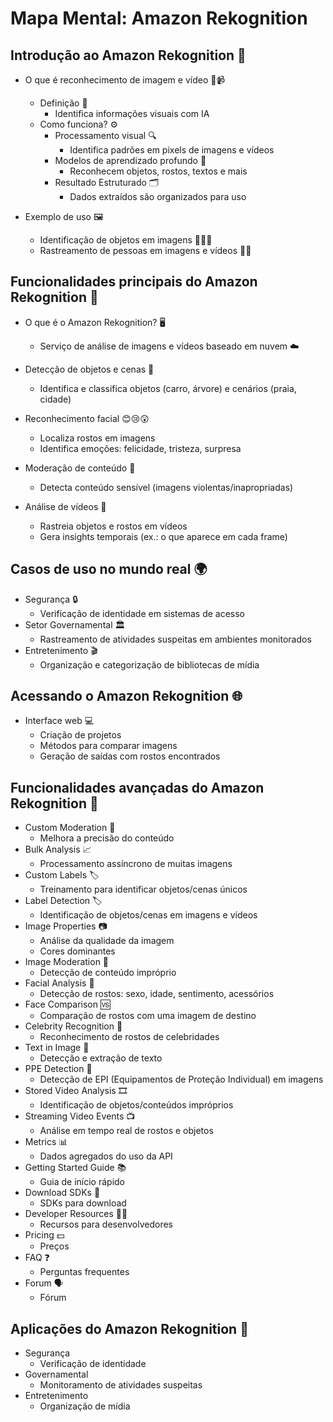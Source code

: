 # Mapa Mental: Amazon Rekognition

## Introdução ao Amazon Rekognition 🌟
- O que é reconhecimento de imagem e vídeo 📸📹
  - Definição 📝
    - Identifica informações visuais com IA
  - Como funciona? ⚙️
    - Processamento visual 🔍
      - Identifica padrões em pixels de imagens e vídeos
    - Modelos de aprendizado profundo 🧠
      - Reconhecem objetos, rostos, textos e mais
    - Resultado Estruturado 🗂️
      - Dados extraídos são organizados para uso

- Exemplo de uso 🖼️
  - Identificação de objetos em imagens 🚗🌳🐶
  - Rastreamento de pessoas em imagens e vídeos 🕵️‍♀️

## Funcionalidades principais do Amazon Rekognition 🚀
- O que é o Amazon Rekognition? 🖥️
  - Serviço de análise de imagens e vídeos baseado em nuvem ☁️

- Detecção de objetos e cenas 🌆
  - Identifica e classifica objetos (carro, árvore) e cenários (praia, cidade)

- Reconhecimento facial 😊😢😲
  - Localiza rostos em imagens
  - Identifica emoções: felicidade, tristeza, surpresa

- Moderação de conteúdo 🚫
  - Detecta conteúdo sensível (imagens violentas/inapropriadas)

- Análise de vídeos 🎥
  - Rastreia objetos e rostos em vídeos
  - Gera insights temporais (ex.: o que aparece em cada frame)

## Casos de uso no mundo real 🌍
- Segurança 🔒
  - Verificação de identidade em sistemas de acesso
- Setor Governamental 🏛️
  - Rastreamento de atividades suspeitas em ambientes monitorados
- Entretenimento 🎬
  - Organização e categorização de bibliotecas de mídia

## Acessando o Amazon Rekognition 🌐
- Interface web 💻
  - Criação de projetos
  - Métodos para comparar imagens
  - Geração de saídas com rostos encontrados

## Funcionalidades avançadas do Amazon Rekognition 🌟
- Custom Moderation 🔧
  - Melhora a precisão do conteúdo
- Bulk Analysis 📈
  - Processamento assíncrono de muitas imagens
- Custom Labels 🏷️
  - Treinamento para identificar objetos/cenas únicos
- Label Detection 🏷️
  - Identificação de objetos/cenas em imagens e vídeos
- Image Properties 📷
  - Análise da qualidade da imagem
  - Cores dominantes
- Image Moderation 🚫
  - Detecção de conteúdo impróprio
- Facial Analysis 👤
  - Detecção de rostos: sexo, idade, sentimento, acessórios
- Face Comparison 🆚
  - Comparação de rostos com uma imagem de destino
- Celebrity Recognition 🌟
  - Reconhecimento de rostos de celebridades
- Text in Image 📝
  - Detecção e extração de texto
- PPE Detection 🦺
  - Detecção de EPI (Equipamentos de Proteção Individual) em imagens
- Stored Video Analysis 🎞️
  - Identificação de objetos/conteúdos impróprios
- Streaming Video Events 📺
  - Análise em tempo real de rostos e objetos
- Metrics 📊
  - Dados agregados do uso da API
- Getting Started Guide 📚
  - Guia de início rápido
- Download SDKs 💾
  - SDKs para download
- Developer Resources 👨‍💻
  - Recursos para desenvolvedores
- Pricing 💵
  - Preços
- FAQ ❓
  - Perguntas frequentes
- Forum 🗣️
  - Fórum

## Aplicações do Amazon Rekognition 🚀
- Segurança
  - Verificação de identidade
- Governamental
  - Monitoramento de atividades suspeitas
- Entretenimento
  - Organização de mídia

